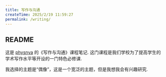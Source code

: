```yaml
---
title: 写作与沟通
createTime: 2025/2/19 11:59:27
permalink: /writing/
---
```

## README

这是 [physnya](/) 的《写作与沟通》课程笔记. 这门课程是我们学校为了提高学生的学术写作水平等开设的一门特色必修课.

我选择的主题是“偶像”，这是一个宽泛的主题，但是我想我会有兴趣研究.